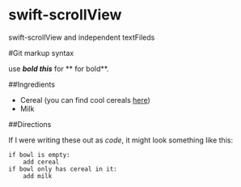 # swift-scrollView
swift-scrollView and independent textFileds

#Git markup syntax

use _**bold this**_ for ** for bold**.

##Ingredients

   * Cereal (you can find cool cereals [here](http://example.com/coolcereals/))
   * Milk

##Directions

If I were writing these out as _code_, it might look something like this:

```
if bowl is empty:
    add cereal
if bowl only has cereal in it:
    add milk
```
    
